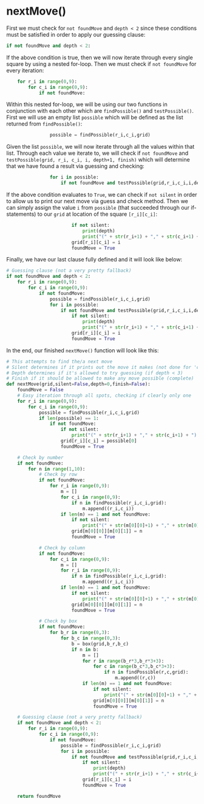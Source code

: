 # nextMove\(\)

First we must check for `not foundMove` and `depth < 2` since these conditions must be satisfied in order to apply our guessing clause:

```python
if not foundMove and depth < 2:
```

If the above condition is true, then we will now iterate through every single square by using a nested for-loop. Then we must check if `not foundMove` for every iteration:

```python
    for r_i in range(0,9):
        for c_i in range(0,9):
            if not foundMove:
```

Within this nested for-loop, we will be using our two functions in conjunction with each other which are `findPossible()` and `testPossible()`. First we will use an empty list `possible` which will be defined as the list returned from `findPossible()`:

```python
                possible = findPossible(r_i,c_i,grid)
```

Given the list `possible`, we will now iterate through all the values within that list. Through each value we iterate to, we will check if `not foundMove` and `testPossible(grid, r_i, c_i, i, depth+1, finish)` which will determine that we have found a result via guessing and checking:

```python
                for i in possible:
                    if not foundMove and testPossible(grid,r_i,c_i,i,depth+1,finish):
```

If the above condition evaluates to `True`, we can check if `not silent` in order to allow us to print our next move via guess and check method. Then we can simply assign the value `i` from `possible` \(that succeeded through our if-statements\) to our `grid` at location of the square `[r_i][c_i]`:

```python
                        if not silent:
                            print(depth)
                            print("(" + str(r_i+1) + "," + str(c_i+1) + ") -> " + str(i) + "  [Guessing and checking]")
                        grid[r_i][c_i] = i
                        foundMove = True
```

Finally, we have our last clause fully defined and it will look like below:

```python
# Guessing clause (not a very pretty fallback)
if not foundMove and depth < 2:
    for r_i in range(0,9):
        for c_i in range(0,9):
            if not foundMove:
                possible = findPossible(r_i,c_i,grid)
                for i in possible:
                    if not foundMove and testPossible(grid,r_i,c_i,i,depth+1,finish):
                        if not silent:
                            print(depth)
                            print("(" + str(r_i+1) + "," + str(c_i+1) + ") -> " + str(i) + "  [Guessing and checking]")
                        grid[r_i][c_i] = i
                        foundMove = True
```

In the end, our finished `nextMove()` function will look like this:

```python
# This attempts to find the/a next move
# Silent determines if it prints out the move it makes (not done for 'complete')
# Depth determines if it's allowed to try guessing (if depth < 3)
# Finish if it should be allowed to make any move possible (complete)
def nextMove(grid,silent=False,depth=0,finish=False):
    foundMove = False
    # Easy iteration through all spots, checking if clearly only one
    for r_i in range(0,9):
        for c_i in range(0,9):
            possible = findPossible(r_i,c_i,grid)
            if len(possible) == 1:
                if not foundMove:
                    if not silent:
                        print("(" + str(r_i+1) + "," + str(c_i+1) + ") -> " + str(possible[0]) + "  [Only possible]")
                    grid[r_i][c_i] = possible[0]
                    foundMove = True

    # Check by number
    if not foundMove:
        for n in range(1,10):
            # Check by row
            if not foundMove:
                for r_i in range(0,9):
                    m = []
                    for c_i in range(0,9):
                        if n in findPossible(r_i,c_i,grid):
                            m.append((r_i,c_i))
                    if len(m) == 1 and not foundMove:
                        if not silent:
                            print("(" + str(m[0][0]+1) + "," + str(m[0][1]+1) + ") -> " + str(n) + "  [Only in row]")
                        grid[m[0][0]][m[0][1]] = n
                        foundMove = True

            # Check by column
            if not foundMove:
                for c_i in range(0,9):
                    m = []
                    for r_i in range(0,9):
                        if n in findPossible(r_i,c_i,grid):
                            m.append((r_i,c_i))
                    if len(m) == 1 and not foundMove:
                        if not silent:
                            print("(" + str(m[0][0]+1) + "," + str(m[0][1]+1) + ") -> " + str(n) + "  [Only in column]")
                        grid[m[0][0]][m[0][1]] = n
                        foundMove = True

            # Check by box
            if not foundMove:
                for b_r in range(0,3):
                    for b_c in range(0,3):
                        b = box(grid,b_r,b_c)
                        if n in b:
                            m = []
                            for r in range(b_r*3,b_r*3+3):
                                for c in range(b_c*3,b_c*3+3):
                                    if n in findPossible(r,c,grid):
                                        m.append((r,c))
                            if len(m) == 1 and not foundMove:
                                if not silent:
                                    print("(" + str(m[0][0]+1) + "," + str(m[0][1]+1) + ") -> " + str(n) + "  [Only in box]")
                                grid[m[0][0]][m[0][1]] = n
                                foundMove = True

    # Guessing clause (not a very pretty fallback)
    if not foundMove and depth < 2:
        for r_i in range(0,9):
            for c_i in range(0,9):
                if not foundMove:
                    possible = findPossible(r_i,c_i,grid)
                    for i in possible:
                        if not foundMove and testPossible(grid,r_i,c_i,i,depth+1,finish):
                            if not silent:
                                print(depth)
                                print("(" + str(r_i+1) + "," + str(c_i+1) + ") -> " + str(i) + "  [Guessing and checking]")
                            grid[r_i][c_i] = i
                            foundMove = True

    return foundMove
```


